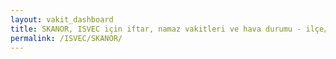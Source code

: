 ```yaml
---
layout: vakit_dashboard
title: SKANOR, ISVEC için iftar, namaz vakitleri ve hava durumu - ilçe/eyalet seç
permalink: /ISVEC/SKANOR/
---
```


<script type="text/javascript">
  var GLOBAL_COUNTRY = 'ISVEC';
  var GLOBAL_CITY = 'SKANOR';
  var GLOBAL_STATE = '';
  var lat = 72;
  var lon = 21;
</script>

